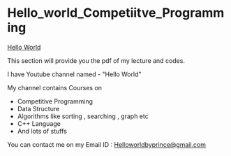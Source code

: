 # Hello_world_Competiitve_Programming

[Hello World](https://www.youtube.com/channel/UCbW63uLlDnsL7l992Z9nF_Q/)

This section will provide you the pdf of my lecture and codes.

I have Youtube channel named - "Hello World" 


My channel contains Courses on 

* Competitive Programming
* Data Structure
* Algorithms like sorting , searching , graph etc
* C++ Language
* And lots of stuffs 

You can contact me on my Email ID : Helloworldbyprince@gmail.com
